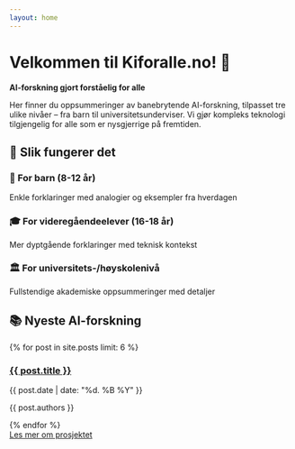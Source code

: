 ```yaml
---
layout: home
---
```


# Velkommen til Kiforalle.no! 🧠

**AI-forskning gjort forståelig for alle**

Her finner du oppsummeringer av banebrytende AI-forskning, tilpasset tre ulike nivåer – fra barn til universitetsunderviser. Vi gjør kompleks teknologi tilgjengelig for alle som er nysgjerrige på fremtiden.

## 🎯 Slik fungerer det

<div class="level-explanation">
  <div class="level-card">
    <h3>🧒 For barn (8-12 år)</h3>
    <p>Enkle forklaringer med analogier og eksempler fra hverdagen</p>
  </div>
  
  <div class="level-card">
    <h3>🎓 For videregåendeelever (16-18 år)</h3>
    <p>Mer dyptgående forklaringer med teknisk kontekst</p>
  </div>
  
  <div class="level-card">
    <h3>🏛️ For universitets-/høyskolenivå</h3>
    <p>Fullstendige akademiske oppsummeringer med detaljer</p>
  </div>
</div>

## 📚 Nyeste AI-forskning

<div class="posts-grid">
  {% for post in site.posts limit: 6 %}
    <div class="post-card">
      <h3><a href="{{ post.url }}">{{ post.title }}</a></h3>
      <p class="post-meta">{{ post.date | date: "%d. %B %Y" }}</p>
      <p class="post-authors">{{ post.authors }}</p>
    </div>
  {% endfor %}
</div>

<div class="cta-section">
  <a href="/om-oss/" class="cta-button">Les mer om prosjektet</a>
</div>

